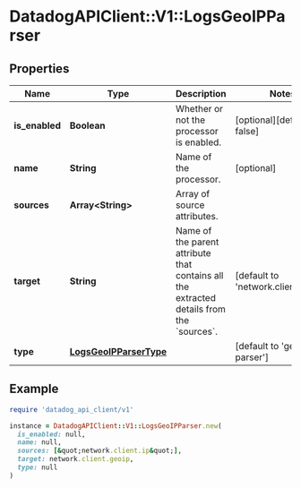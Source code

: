 # DatadogAPIClient::V1::LogsGeoIPParser

## Properties

| Name           | Type                                              | Description                                                                                        | Notes                                       |
| -------------- | ------------------------------------------------- | -------------------------------------------------------------------------------------------------- | ------------------------------------------- |
| **is_enabled** | **Boolean**                                       | Whether or not the processor is enabled.                                                           | [optional][default to false]                |
| **name**       | **String**                                        | Name of the processor.                                                                             | [optional]                                  |
| **sources**    | **Array&lt;String&gt;**                           | Array of source attributes.                                                                        |                                             |
| **target**     | **String**                                        | Name of the parent attribute that contains all the extracted details from the &#x60;sources&#x60;. | [default to &#39;network.client.geoip&#39;] |
| **type**       | [**LogsGeoIPParserType**](LogsGeoIPParserType.md) |                                                                                                    | [default to &#39;geo-ip-parser&#39;]        |

## Example

```ruby
require 'datadog_api_client/v1'

instance = DatadogAPIClient::V1::LogsGeoIPParser.new(
  is_enabled: null,
  name: null,
  sources: [&quot;network.client.ip&quot;],
  target: network.client.geoip,
  type: null
)
```
